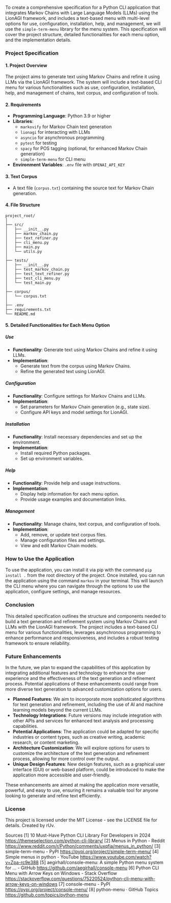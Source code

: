 To create a comprehensive specification for a Python CLI application that integrates Markov Chains with Large Language Models (LLMs) using the LionAGI framework, and includes a text-based menu with multi-level options for use, configuration, installation, help, and management, we will use the `simple-term-menu` library for the menu system. This specification will cover the project structure, detailed functionalities for each menu option, and the implementation details.

### Project Specification

#### 1. **Project Overview**
The project aims to generate text using Markov Chains and refine it using LLMs via the LionAGI framework. The system will include a text-based CLI menu for various functionalities such as use, configuration, installation, help, and management of chains, text corpus, and configuration of tools.

#### 2. **Requirements**
- **Programming Language**: Python 3.9 or higher
- **Libraries**:
  - `markovify` for Markov Chain text generation
  - `lionagi` for interacting with LLMs
  - `asyncio` for asynchronous programming
  - `pytest` for testing
  - `spacy` for POS tagging (optional, for enhanced Markov Chain generation)
  - `simple-term-menu` for CLI menu
- **Environment Variables**: `.env` file with `OPENAI_API_KEY`

#### 3. **Text Corpus**
- A text file (`corpus.txt`) containing the source text for Markov Chain generation.

#### 4. **File Structure**
```
project_root/
│
├── src/
│   ├── __init__.py
│   ├── markov_chain.py
│   ├── text_refiner.py
│   ├── cli_menu.py
│   ├── main.py
│   └── utils.py
│
├── tests/
│   ├── __init__.py
│   ├── test_markov_chain.py
│   ├── test_text_refiner.py
│   ├── test_cli_menu.py
│   └── test_main.py
│
├── corpus/
│   └── corpus.txt
│
├── .env
├── requirements.txt
└── README.md
```

#### 5. **Detailed Functionalities for Each Menu Option**

##### **Use**
- **Functionality**: Generate text using Markov Chains and refine it using LLMs.
- **Implementation**:
  - Generate text from the corpus using Markov Chains.
  - Refine the generated text using LionAGI.

##### **Configuration**
- **Functionality**: Configure settings for Markov Chains and LLMs.
- **Implementation**:
  - Set parameters for Markov Chain generation (e.g., state size).
  - Configure API keys and model settings for LionAGI.

##### **Installation**
- **Functionality**: Install necessary dependencies and set up the environment.
- **Implementation**:
  - Install required Python packages.
  - Set up environment variables.

##### **Help**
- **Functionality**: Provide help and usage instructions.
- **Implementation**:
  - Display help information for each menu option.
  - Provide usage examples and documentation links.

##### **Management**
- **Functionality**: Manage chains, text corpus, and configuration of tools.
- **Implementation**:
  - Add, remove, or update text corpus files.
  - Manage configuration files and settings.
  - View and edit Markov Chain models.

### How to Use the Application

To use the application, you can install it via pip with the command `pip install .` from the root directory of the project. Once installed, you can run the application using the command `markov` in your terminal. This will launch the CLI menu where you can navigate through the options to use the application, configure settings, and manage resources.

### Conclusion
This detailed specification outlines the structure and components needed to build a text generation and refinement system using Markov Chains and LLMs with the LionAGI framework. The project includes a text-based CLI menu for various functionalities, leverages asynchronous programming to enhance performance and responsiveness, and includes a robust testing framework to ensure reliability.

### Future Enhancements
In the future, we plan to expand the capabilities of this application by integrating additional features and technology to enhance the user experience and the effectiveness of the text generation and refinement process. Potential applications of these enhancements could range from more diverse text generation to advanced customization options for users.

- **Planned Features**: We aim to incorporate more sophisticated algorithms for text generation and refinement, including the use of AI and machine learning models beyond the current LLMs.
- **Technology Integrations**: Future versions may include integration with other APIs and services for enhanced text analysis and processing capabilities.
- **Potential Applications**: The application could be adapted for specific industries or content types, such as creative writing, academic research, or content marketing.
- **Architecture Customization**: We will explore options for users to customize the architecture of the text generation and refinement process, allowing for more control over the output.
- **Unique Design Features**: New design features, such as a graphical user interface (GUI) or web-based platform, could be introduced to make the application more accessible and user-friendly.

These enhancements are aimed at making the application more versatile, powerful, and easy to use, ensuring it remains a valuable tool for anyone looking to generate and refine text efficiently.

### License
This project is licensed under the MIT License - see the LICENSE file for details. Created by rUv.

Sources
[1] 10 Must-Have Python CLI Library For Developers in 2024 https://themeselection.com/python-cli-library/
[2] Menus in Python - Reddit https://www.reddit.com/r/Python/comments/uxqfia/menus_in_python/
[3] simple-term-menu - PyPI https://pypi.org/project/simple-term-menu/
[4] Simple menus in python - YouTube https://www.youtube.com/watch?v=Zpa-rc9e388
[5] aegirhall/console-menu: A simple Python menu system for ... - GitHub https://github.com/aegirhall/console-menu
[6] Python CLI Menu with Arrow Keys on Windows - Stack Overflow https://stackoverflow.com/questions/75220524/python-cli-menu-with-arrow-keys-on-windows
[7] console-menu - PyPI https://pypi.org/project/console-menu/
[8] python-menu · GitHub Topics https://github.com/topics/python-menu
